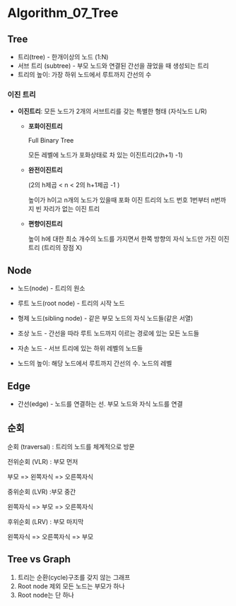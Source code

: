 # Algorithm_07_Tree



## Tree

* 트리(tree) - 한개이상의 노드 (1:N)
* 서브 트리 (subtree) - 부모 노드와 연결된 간선을 끊었을 때 생성되는 트리
* 트리의 높이: 가장 하위 노드에서 루트까지 간선의 수



### 이진 트리

* **이진트리**: 모든 노드가 2개의 서브트리를 갖는 특별한 형태 (자식노드 L/R)

  * **포화이진트리**

    Full Binary Tree

    모든 레벨에 노드가 포화상태로 차 있는 이진트리(2(h+1) -1)

  * **완전이진트리**

    (2의 h제곱 < n < 2의 h+1제곱 -1 )

    높이가 h이고 n개의 노드가 있을때 포화 이진 트리의 노드 번호 1번부터 n번까지 빈 자리가 없는 이진 트리

  * **편향이진트리**

    높이 h에 대한 최소 개수의 노드를 가지면서 한쪽 방향의 자식 노드만 가진 이진 트리 (트리의 장점 X)

    



## Node

* 노드(node) - 트리의 원소
* 루트 노드(root node) - 트리의 시작 노드
* 형제 노드(sibling node) - 같은 부모 노드의 자식 노드들(같은 서열)
* 조상 노드 - 간선을 따라 루트 노드까지 이르는 경로에 있는 모든 노드들
* 자손 노드 - 서브 트리에 있는 하위 레벨의 노드들

* 노드의 높이: 해당 노드에서 루트까지 간선의 수. 노드의 레벨



## Edge

* 간선(edge) - 노드를 연결하는 선. 부모 노드와 자식 노드를 연결



## 순회

순회 (traversal) : 트리의 노드를 체계적으로 방문

전위순회 (VLR) : 부모 먼저

부모 => 왼쪽자식 => 오른쪽자식



중위순회 (LVR) :부모 중간

왼쪽자식 => 부모 => 오른쪽자식



후위순회 (LRV) : 부모 마지막

왼쪽자식 => 오른쪽자식 => 부모



## Tree vs Graph

1. 트리는 순환(cycle)구조를 갖지 않는 그래프
2. Root node 제외 모든 노드는 부모가 하나
3. Root node는 단 하나